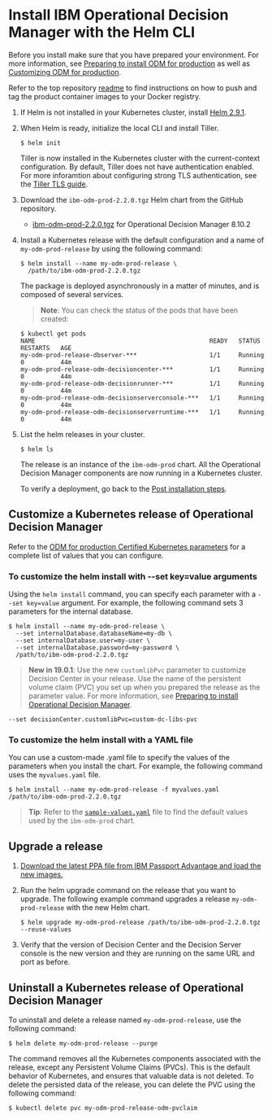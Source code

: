 # Install IBM Operational Decision Manager with the Helm CLI

Before you install make sure that you have prepared your environment. For more information, see [Preparing to install ODM for production](https://www.ibm.com/support/knowledgecenter/SSYHZ8_19.0.x/com.ibm.dba.install/k8s_topics/tsk_preparing_odmk8s.html) as well as [Customizing ODM for production](https://www.ibm.com/support/knowledgecenter/SSYHZ8_19.0.x/com.ibm.dba.install/k8s_topics/tsk_install_odm.html).

Refer to the top repository [readme](../../README.md#step-2-download-a-product-package-from-ppa-and-load-the-images) to find instructions on how to push and tag the product container images to your Docker registry.

1. If Helm is not installed in your Kubernetes cluster, install [Helm 2.9.1](https:/github.com/helm/helm/releases/tag/v2.9.1).
2. When Helm is ready, initialize the local CLI and install Tiller.

   ```console
   $ helm init
   ```
   Tiller is now installed in the Kubernetes cluster with the current-context configuration. By default, Tiller does not have authentication enabled. For more inforamtion about configuring strong TLS authentication, see the [Tiller TLS guide](https://helm.sh/docs/using_helm/#using-ssl-between-helm-and-tiller).

3. Download the `ibm-odm-prod-2.2.0.tgz` Helm chart from the GitHub repository.
   - [ibm-odm-prod-2.2.0.tgz](ibm-odm-prod-2.2.0.tgz) for Operational Decision Manager 8.10.2

4. Install a Kubernetes release with the default configuration and a name of `my-odm-prod-release` by using the following command:

   ```console
   $ helm install --name my-odm-prod-release \
     /path/to/ibm-odm-prod-2.2.0.tgz
   ```
   The package is deployed asynchronously in a matter of minutes, and is composed of several services.

   > **Note**: You can check the status of the pods that have been created:
   ```console
   $ kubectl get pods
   NAME                                                READY   STATUS    RESTARTS   AGE
   my-odm-prod-release-dbserver-***                    1/1     Running   0          44m
   my-odm-prod-release-odm-decisioncenter-***          1/1     Running   0          44m
   my-odm-prod-release-odm-decisionrunner-***          1/1     Running   0          44m
   my-odm-prod-release-odm-decisionserverconsole-***   1/1     Running   0          44m
   my-odm-prod-release-odm-decisionserverruntime-***   1/1     Running   0          44m
   ```

5. List the helm releases in your cluster.

   ```console
   $ helm ls
   ```
   The release is an instance of the `ibm-odm-prod` chart. All the Operational Decision Manager components are now running in a Kubernetes cluster.

   To verify a deployment, go back to the [Post installation steps](../README.md#post-installation-steps).

## Customize a Kubernetes release of Operational Decision Manager

Refer to the [ODM for production Certified Kubernetes parameters](https://www.ibm.com/support/knowledgecenter/SSYHZ8_19.0.x/com.ibm.dba.ref/k8s_topics/ref_parameters_prod.html) for a complete list of values that you can configure.

### To customize the helm install with --set key=value arguments

Using the `helm install` command, you can specify each parameter with a `--set key=value` argument. For example, the following command sets 3 parameters for the internal database.

```console
$ helm install --name my-odm-prod-release \
  --set internalDatabase.databaseName=my-db \
  --set internalDatabase.user=my-user \
  --set internalDatabase.password=my-password \
  /path/to/ibm-odm-prod-2.2.0.tgz
```

> **New in 19.0.1**: Use the new `customlibPvc` parameter to customize Decision Center in your release. Use the name of the persistent volume claim (PVC) you set up when you prepared the release as the parameter value. For more information, see [Preparing to install Operational Decision Manager](https://www.ibm.com/support/knowledgecenter/en/SSYHZ8_19.0.x/com.ibm.dba.install/k8s_topics/tsk_preparing_odmk8s.html).
```console
--set decisionCenter.customlibPvc=custom-dc-libs-pvc
```

### To customize the helm install with a YAML file

You can use a custom-made .yaml file to specify the values of the parameters when you install the chart. For example, the following command uses the `myvalues.yaml` file.

```console
$ helm install --name my-odm-prod-release -f myvalues.yaml /path/to/ibm-odm-prod-2.2.0.tgz
```

> **Tip**: Refer to the [`sample-values.yaml`](../configuration/sample-values.yaml) file to find the default values used by the `ibm-odm-prod` chart.

## Upgrade a release

1. [Download the latest PPA file from IBM Passport Advantage and load the new images.](../../README.md#step-2-download-a-product-package-from-ppa-and-load-the-images)

2. Run the helm upgrade command on the release that you want to upgrade. The following example command upgrades a release `my-odm-prod-release` with the new Helm chart.
   ```console
   $ helm upgrade my-odm-prod-release /path/to/ibm-odm-prod-2.2.0.tgz --reuse-values
   ```

3. Verify that the version of Decision Center and the Decision Server console is the new version and they are running on the same URL and port as before.

## Uninstall a Kubernetes release of Operational Decision Manager

To uninstall and delete a release named `my-odm-prod-release`, use the following command:

```console
$ helm delete my-odm-prod-release --purge
```

The command removes all the Kubernetes components associated with the release, except any Persistent Volume Claims (PVCs).  This is the default behavior of Kubernetes, and ensures that valuable data is not deleted. To delete the persisted data of the release, you can delete the PVC using the following command:

```console
$ kubectl delete pvc my-odm-prod-release-odm-pvclaim
```
